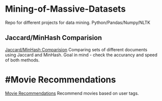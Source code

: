 # Mining-of-Massive-Datasets
Repo for different projects for data mining. Python/Pandas/Numpy/NLTK

## Jaccard/MinHash Comparision
[Jaccard/MinHash Comparision](https://github.com/grzedzicki/Mining-of-Massive-Datasets/blob/main/Jaccard%20and%20MinHash%20document%20comparision.ipynb)
Comparing sets of different documents using Jaccard and MinHash.
Goal in mind - check the accurancy and speed of both methods.

# #Movie Recommendations
[Movie Recommendations](https://github.com/grzedzicki/Mining-of-Massive-Datasets/blob/main/Recommendations.ipynb)
Recommend movies based on user tags.
